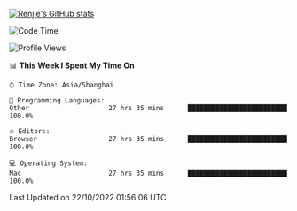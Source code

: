 [![Renjie's GitHub stats](https://github-readme-stats.vercel.app/api?username=liurenjie1024&show_icons=true&theme=chartreuse-dark)](https://github.com/anuraghazra/github-readme-stats)

<!--START_SECTION:waka-->
![Code Time](http://img.shields.io/badge/Code%20Time-259%20hrs%2047%20mins-blue)

![Profile Views](http://img.shields.io/badge/Profile%20Views-4-blue)

📊 **This Week I Spent My Time On** 

```text
⌚︎ Time Zone: Asia/Shanghai

💬 Programming Languages: 
Other                    27 hrs 35 mins      █████████████████████████   100.0%

🔥 Editors: 
Browser                  27 hrs 35 mins      █████████████████████████   100.0%

💻 Operating System: 
Mac                      27 hrs 35 mins      █████████████████████████   100.0%

```


 Last Updated on 22/10/2022 01:56:06 UTC
<!--END_SECTION:waka-->

